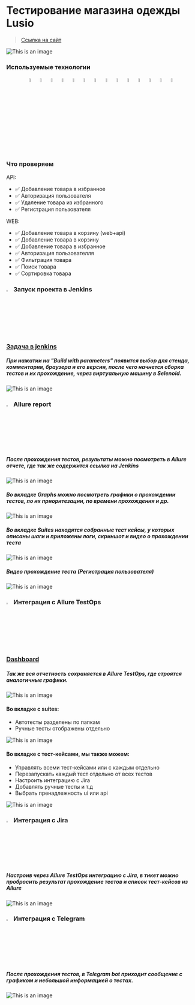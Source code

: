 <h1> Тестирование магазина одежды Lusio</h1>

> <a target="_blank" href="https://www.lusio.ru/">Ссылка на сайт</a>

![This is an image](images/Lusio.png)
<!-- Технологии -->

### Используемые технологии
<p  align="center">
  <code><img width="5%" title="vscode" src="images/vscode.png"></code>
  <code><img width="5%" title="Python" src="images/python.png"></code>
  <code><img width="5%" title="Pytest" src="images/pytest.png"></code>
  <code><img width="5%" title="Selene" src="images/selene.png"></code>
  <code><img width="5%" title="Selenium" src="images/selenium.png"></code>
  <code><img width="5%" title="GitHub" src="images/github.png"></code>
  <code><img width="5%" title="Jenkins" src="images/jenkins.png"></code>
  <code><img width="5%" title="Docker" src="images/docker.png"></code>
  <code><img width="5%" title="Selenoid" src="images/selenoid.png"></code>
  <code><img width="5%" title="Allure Report" src="images/allure_report.png"></code>
  <code><img width="5%" title="Allure TestOps" src="images/allure_testops.png"></code>
  <code><img width="5%" title="Jira" src="images/jira.png"></code>
  <code><img width="5%" title="Postman" src="images/postman.png"></code>
  <code><img width="5%" title="Telegram" src="images/tg.png"></code>
</p>


<!-- Тест кейсы -->

### Что проверяем
API:
* ✅ Добавление товара в избранное
* ✅ Авторизация пользователя 
* ✅ Удаление товара из избранного
* ✅ Регистрация пользователя 

WEB:
* ✅ Добавление товара в корзину (web+api)
* ✅ Добавление товара в корзину 
* ✅ Добавление товара в избранное 
* ✅ Авторизация пользователля 
* ✅ Фильтрация товара 
* ✅ Поиск товара
* ✅ Сортировка товара    



<!-- Jenkins -->

### <img width="3%" title="Jenkins" src="images/jenkins.png"> Запуск проекта в Jenkins

### [Задача в jenkins](https://jenkins.autotests.cloud/job/Lusio_Store)

##### При нажатии на "Build with parameters" появится выбор для стенда, комментария, браузера и его версии, после чего начнется сборка тестов и их прохождение, через виртуальную машину в Selenoid.
![This is an image](images/jenkins_work.png)


<!-- Allure report -->

### <img width="3%" title="Allure Report" src="images/allure_report.png"> Allure report

##### После прохождения тестов, результаты можно посмотреть в Allure отчете, где так же содержится ссылка на Jenkins
![This is an image](images/allure_dashboard.png)

##### Во вкладке Graphs можно посмотреть графики о прохождении тестов, по их приоритезации, по времени прохождения и др.
![This is an image](images/allure_graphs.png)

##### Во вкладке Suites находятся собранные тест кейсы, у которых описаны шаги и приложены логи, скриншот и видео о прохождении теста
![This is an image](images/allure_suites.png)

##### Видео прохождение теста (Регистрация пользователя)
![This is an image](images/tests_ui.gif)


<!-- Allure TestOps -->

### <img width="3%" title="Allure TestOps" src="images/allure_testops.png"> Интеграция с Allure TestOps

### [Dashboard](https://allure.autotests.cloud/project/4190/dashboards)

##### Так же вся отчетность сохраняется в Allure TestOps, где строятся аналогичные графики.
![This is an image](images/allure_testops_dashboard.png)


#### Во вкладке с suites:
- Автотесты разделены по папкам
- Ручные тесты отображены отдельно

![This is an image](images/allure_testops_suites.png)
#### Во вкладке с тест-кейсами, мы также можем:
- Управлять всеми тест-кейсами или с каждым отдельно
- Перезапускать каждый тест отдельно от всех тестов
- Настроить интеграцию с Jira
- Добавлять ручные тесты и т.д
- Выбрать пренадлежность ui или api

![This is an image](images/allure_testops_tests_case.png)


<!-- Jira -->

### <img width="3%" title="Jira" src="images/jira.png"> Интеграция с Jira
##### Настроив через Allure TestOps интеграцию с Jira, в тикет можно пробросить результат прохождение тестов и список тест-кейсов из Allure

![This is an image](images/jira_project.png)


<!-- Telegram -->

### <img width="3%" title="Telegram" src="images/tg.png"> Интеграция с Telegram
##### После прохождения тестов, в Telegram bot приходит сообщение с графиком и небольшой информацией о тестах.

![This is an image](images/tg_bot.png)
